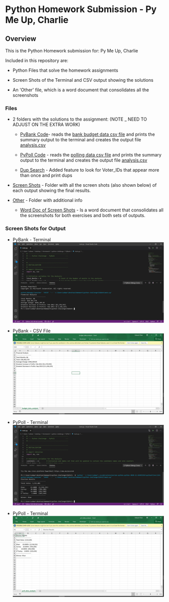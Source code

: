 # Python Homework Submission - Py Me Up, Charlie

## Overview

This is the Python Homework submission for: Py Me Up, Charlie  

Included in this repository are: 
* Python Files that solve the homework assignments

* Screen Shots of the Terminal and CSV output showing the solutions

* An 'Other' file, which is a word document that consolidates all the screenshots 


### Files

* 2 folders with the solutions to the assignment: (NOTE _ NEED TO ADJUST ON THE EXTRA WORK)

  * [PyBank Code](PyBank/main.py)- reads the [bank budget data csv file](PyBank/Resources/budget_data.csv) and prints the summary output to the terminal and creates the output file [analysis.csv](PyBank/analysis/budget_data_analysis.csv)

  * [PyPoll Code](PyPoll/main.py) - reads the [polling data csv file](PyPoll/Resources/election_data.csv) and prints the summary output to the terminal and creates the output file [analysis.csv](PyPoll/analysis/poll_data_analysis.csv)

  * [Dup Search](PyPoll/main2.py) - Added feature to look for Voter_IDs that appear more than once and print dups

* [Screen Shots](Images) - Folder with all the screen shots (also shown below) of each output showing the final results.

* [Other](Other) - Folder with additional info  

  * [Word Doc of Screen Shots](Other/PY_Me_Up_Charlie_Screenshots.docx) - Is a word document that consolidates all the screenshots for both exercises and both sets of outputs. 

  
### Screen Shots for Output

* PyBank - Terminal
![PyBank - Terminal](Images/PyBank_Terminal.jpg)

* PyBank - CSV File
![PyBank - CSV File](Images/PyBank_CSV.jpg)

* PyPoll - Terminal
![PyPoll - Terminal](Images/PyPoll_Terminal.jpg)

* PyPoll - Terminal
![PyPoll - CSV File](Images/PyPoll_CSV.jpg)